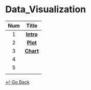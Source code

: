 # Data_Visualization

| Num  |                            Title                             |
| :--: | :----------------------------------------------------------: |
|  1   | **[Intro](https://github.com/lisy0123/Boostcamp_AI_Tech/blob/main/Data_Visualization/01_intro.pdf)** |
|  2   | **[Plot](https://github.com/lisy0123/Boostcamp_AI_Tech/blob/main/Data_Visualization/02_Plot.pdf)** |
|  3   | **[Chart](https://github.com/lisy0123/Boostcamp_AI_Tech/blob/main/Data_Visualization/03_Chart.pdf)** |
|  4   |                                                              |
|  5   |                                                              |
|      |                                                              |



[↩️ Go Back](https://github.com/lisy0123/Boostcamp_AI_Tech)